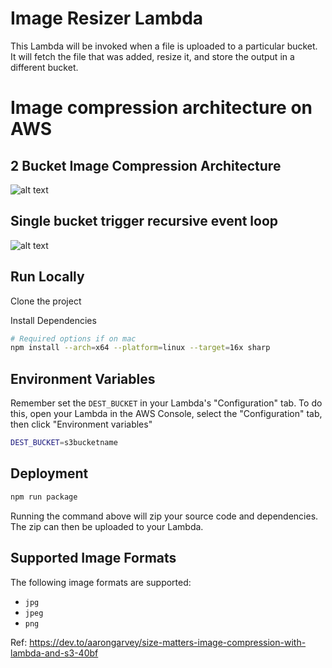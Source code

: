 # Image Resizer Lambda

This Lambda will be invoked when a file is uploaded to a particular bucket. It will fetch the file that was added, resize it, and store the output in a different bucket.
<br>

# Image compression architecture on AWS
## 2 Bucket Image Compression Architecture
![alt text](https://media2.dev.to/dynamic/image/width=800%2Cheight=%2Cfit=scale-down%2Cgravity=auto%2Cformat=auto/https%3A%2F%2Fi.ibb.co%2FJ2RFfZL%2Fsystem-architecture.png)

## Single bucket trigger recursive event loop
![alt text](https://media2.dev.to/dynamic/image/width=800%2Cheight=%2Cfit=scale-down%2Cgravity=auto%2Cformat=auto/https%3A%2F%2Fi.ibb.co%2F0QjBZhr%2Frecursive-bucket.png)

## Run Locally

Clone the project


Install Dependencies

```bash
# Required options if on mac
npm install --arch=x64 --platform=linux --target=16x sharp
```

## Environment Variables

Remember set the `DEST_BUCKET` in your Lambda's "Configuration" tab. To do this, open your Lambda in the AWS Console, select the "Configuration" tab, then click "Environment variables"

```bash
DEST_BUCKET=s3bucketname
```

## Deployment

```bash
npm run package
```

Running the command above will zip your source code and dependencies. The zip can then be uploaded to your Lambda.
## Supported Image Formats

The following image formats are supported:

- `jpg`
- `jpeg`
- `png`


Ref: https://dev.to/aarongarvey/size-matters-image-compression-with-lambda-and-s3-40bf
